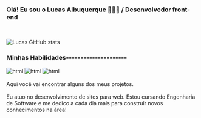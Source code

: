 ### Olá! Eu sou o Lucas Albuquerque 👨🏽‍💻 / Desenvolvedor front-end
<br>

![Lucas GitHub stats](https://github-readme-stats.vercel.app/api?username=lucasx-dev&show_icons=true&theme=blue-green&locale=pt-br)


### Minhas Habilidades---------------------
<div style="display: inline">
<img align="left" alt="html" src="https://img.shields.io/badge/HTML5-E34F26?style=for-the-badge&logo=html5&logoColor=black">

<img align="left" alt="html" src="https://img.shields.io/badge/JavaScript-F7DF1E?style=for-the-badge&logo=javascript&logoColor=black">

<img align="left" alt="html" src="https://img.shields.io/badge/CSS3-1572B6?style=for-the-badge&logo=css3&logoColor=black">
</div>
<br><br>
Aqui você vai encontrar alguns dos meus projetos. <br><br>
Eu atuo no desenvolvimento de sites para web. Estou cursando Engenharia de Software e me dedico a cada dia mais para construir novos conhecimentos na área!


